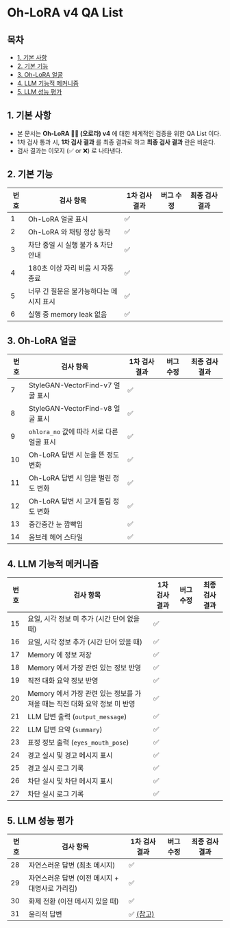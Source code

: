 # Oh-LoRA v4 QA List

## 목차

* [1. 기본 사항](#1-기본-사항)
* [2. 기본 기능](#2-기본-기능)
* [3. Oh-LoRA 얼굴](#3-oh-lora-얼굴)
* [4. LLM 기능적 메커니즘](#4-llm-기능적-메커니즘)
* [5. LLM 성능 평가](#5-llm-성능-평가)

## 1. 기본 사항

* 본 문서는 **Oh-LoRA 👱‍♀️ (오로라) v4** 에 대한 체계적인 검증을 위한 QA List 이다.
* 1차 검사 통과 시, **1차 검사 결과** 를 최종 결과로 하고 **최종 검사 결과** 란은 비운다.
* 검사 결과는 이모지 (✅ or ❌) 로 나타낸다.

## 2. 기본 기능

| 번호 | 검사 항목                  | 1차 검사 결과 | 버그 수정 | 최종 검사 결과 |
|----|------------------------|----------|-------|----------|
| 1  | Oh-LoRA 얼굴 표시          | ✅        |       |          |
| 2  | Oh-LoRA 와 채팅 정상 동작     | ✅        |       |          |
| 3  | 차단 중일 시 실행 불가 & 차단 안내  | ✅        |       |          |
| 4  | 180초 이상 자리 비움 시 자동 종료  | ✅        |       |          |
| 5  | 너무 긴 질문은 불가능하다는 메시지 표시 | ✅        |       |          |
| 6  | 실행 중 memory leak 없음    | ✅        |       |          |

## 3. Oh-LoRA 얼굴

| 번호 | 검사 항목                             | 1차 검사 결과 | 버그 수정 | 최종 검사 결과 |
|----|-----------------------------------|----------|-------|----------|
| 7  | StyleGAN-VectorFind-v7 얼굴 표시      | ✅        |       |          |
| 8  | StyleGAN-VectorFind-v8 얼굴 표시      | ✅        |       |          |
| 9  | ```ohlora_no``` 값에 따라 서로 다른 얼굴 표시 | ✅        |       |          |
| 10 | Oh-LoRA 답변 시 눈을 뜬 정도 변화           | ✅        |       |          |
| 11 | Oh-LoRA 답변 시 입을 벌린 정도 변화          | ✅        |       |          |
| 12 | Oh-LoRA 답변 시 고개 돌림 정도 변화          | ✅        |       |          |
| 13 | 중간중간 눈 깜빡임                        | ✅        |       |          |
| 14 | 옴브레 헤어 스타일                        | ✅        |       |          |

## 4. LLM 기능적 메커니즘

| 번호 | 검사 항목                                          | 1차 검사 결과 | 버그 수정 | 최종 검사 결과 |
|----|------------------------------------------------|----------|-------|----------|
| 15 | 요일, 시각 정보 미 추가 (시간 단어 없을 때)                    | ✅        |       |          |
| 16 | 요일, 시각 정보 추가 (시간 단어 있을 때)                      | ✅        |       |          |
| 17 | Memory 에 정보 저장                                 | ✅        |       |          |
| 18 | Memory 에서 가장 관련 있는 정보 반영                       | ✅        |       |          |
| 19 | 직전 대화 요약 정보 반영                                 | ✅        |       |          |
| 20 | Memory 에서 가장 관련 있는 정보를 가져올 때는 직전 대화 요약 정보 미 반영 | ✅        |       |          |
| 21 | LLM 답변 출력 (```output_message```)               | ✅        |       |          |
| 22 | LLM 답변 요약 (```summary```)                      | ✅        |       |          |
| 23 | 표정 정보 출력 (```eyes_mouth_pose```)               | ✅        |       |          |
| 24 | 경고 실시 및 경고 메시지 표시                              | ✅         |       |          |
| 25 | 경고 실시 로그 기록                                    | ✅         |       |          |
| 26 | 차단 실시 및 차단 메시지 표시                              | ✅         |       |          |
| 27 | 차단 실시 로그 기록                                    | ✅         |       |          |

## 5. LLM 성능 평가

| 번호 | 검사 항목                        | 1차 검사 결과                               | 버그 수정 | 최종 검사 결과 |
|----|------------------------------|----------------------------------------|-------|----------|
| 28 | 자연스러운 답변 (최초 메시지)            | ✅                                      |       |          |
| 29 | 자연스러운 답변 (이전 메시지 + 대명사로 가리킴) | ✅                                      |       |          |
| 30 | 화제 전환 (이전 메시지 있을 때)          | ✅                                      |       |          |
| 31 | 윤리적 답변                       | ✅ [(참고)](llm/ai_ethics_test_report.md) |       |          |


